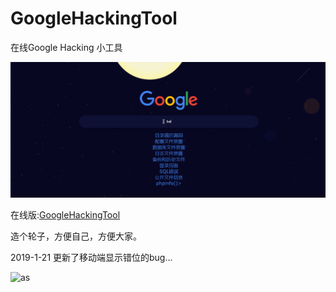 # GoogleHackingTool
在线Google Hacking 小工具

![GoogleHackingTool](https://raw.githubusercontent.com/r00tSe7en/pictures/master/googlehacking.gif)

在线版:[GoogleHackingTool](https://ght.se7ensec.cn)

造个轮子，方便自己，方便大家。

2019-1-21 更新了移动端显示错位的bug...

![as](https://starchart.cc/r00tSe7en/GoogleHackingTool.svg)
